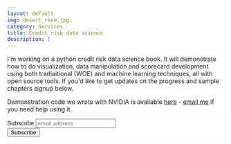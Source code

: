 ```yaml
---
layout: default
img: desert_rose.jpg
category: Services
title: Credit risk data science
description: |
---
```

  I'm working on a python credit risk data science book. It will demonstrate how to do visualization, data manipulation and scorecard development using both tradiaitional (WOE) and machine learning techniques, all with open source tools. If you'd like to get updates on the progress and sample chapters signup below.

  Demonstration code we wrote with NVIDIA is available [here](https://github.com/rapidsai-community/showcase/tree/main/event_notebooks/GTC_2021/credit_scorecard) - [email me](mailto:paul.edwards@semiformal.net) if you need help using it.

  <!-- Begin Mailchimp Signup Form -->
<link href="//cdn-images.mailchimp.com/embedcode/slim-10_7.css" rel="stylesheet" type="text/css">
<style type="text/css">
	#mc_embed_signup{background:#fff; clear:left; font:14px Helvetica,Arial,sans-serif; }
	/* Add your own Mailchimp form style overrides in your site stylesheet or in this style block.
	   We recommend moving this block and the preceding CSS link to the HEAD of your HTML file. */
</style>
<div id="mc_embed_signup">
<form action="https://semiformal.us6.list-manage.com/subscribe/post?u=3cb64c2d50083841e15e976a9&amp;id=d2349c4597" method="post" id="mc-embedded-subscribe-form" name="mc-embedded-subscribe-form" class="validate" target="_blank" novalidate>
    <div id="mc_embed_signup_scroll">
	<label for="mce-EMAIL">Subscribe</label>
	<input type="email" value="" name="EMAIL" class="email" id="mce-EMAIL" placeholder="email address" required>
    <!-- real people should not fill this in and expect good things - do not remove this or risk form bot signups-->
    <div style="position: absolute; left: -5000px;" aria-hidden="true"><input type="text" name="b_3cb64c2d50083841e15e976a9_d2349c4597" tabindex="-1" value=""></div>
    <div class="clear"><input type="submit" value="Subscribe" name="subscribe" id="mc-embedded-subscribe" class="button"></div>
    </div>
</form>
</div>

<!--End mc_embed_signup-->
